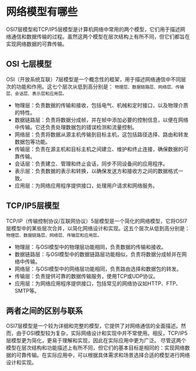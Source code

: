 # 网络模型有哪些

OSI7层模型和TCP/IP5层模型是计算机网络中常用的两个模型，它们用于描述网络通信和数据传输的过程。虽然这两个模型在层次结构上有所不同，但它们都旨在实现网络数据的可靠传输。

## OSI 七层模型

OSI（开放系统互联）7层模型是一个概念性的框架，用于描述网络通信中不同层次的功能和作用。这七个层次从低到高分别是：
`物理层、数据链路层、网络层、传输层、会话层、表示层和应用层。`
- 物理层：负责数据的传输和接收，包括电气、机械和定时接口，以及物理介质的特性。
- 数据链路层：负责将数据分成帧，并在帧中添加必要的控制信息，以便在网络中传输。它还负责处理数据包的错误检测和流量控制。
- 网络层：负责将数据从源主机传输到目标主机，这包括路径选择、路由和转发数据包等功能。
- 传输层：负责在源主机和目标主机之间建立、维护和终止连接，确保数据的可靠传输。
- 会话层：负责建立、管理和终止会话，同步不同设备间的应用程序。
- 表示层：负责数据的表示和转换，以确保发送方和接收方之间的数据格式一致。
- 应用层：为网络应用程序提供接口，处理用户请求和网络服务。

## TCP/IP5层模型

TCP/IP（传输控制协议/互联网协议）5层模型是一个简化的网络模型，它将OSI7层模型中的某些层次合并，以简化网络设计和实现。这五个层次从低到高分别是：
`物理层、数据链路层、网络层、传输层和应用层。`
- 物理层：与OSI模型中的物理层功能相同，负责数据的传输和接收。
- 数据链路层：与OSI模型中的数据链路层功能相似，负责将数据分成帧并在网络中传输。
- 网络层：与OSI模型中的网络层功能相同，负责路由选择和数据包的转发。
- 传输层：负责提供可靠的数据传输服务，使用TCP或UDP协议。
- 应用层：为网络应用程序提供接口，包括常见的网络协议如HTTP、FTP、SMTP等。

## 两者之间的区别与联系

OSI7层模型是一个较为详细和完整的模型，它提供了对网络通信的全面描述。然而，由于OSI模型较为复杂，实际网络设计和实现中并不常使用。相反，TCP/IP5层模型更为简化，更易于理解和实现，因此在实际应用中更为广泛。
尽管这两个模型在层次结构和功能描述上有所不同，但它们的基本目标是相同的：实现网络数据的可靠传输。在实际应用中，可以根据具体需求和场景选择合适的模型进行网络设计和实现。
